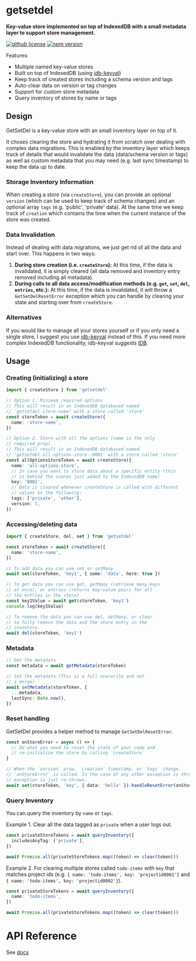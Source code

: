 # getsetdel

**Key-value store implemented on top of IndexedDB with a small metadata layer to support store management.**

[![github license](https://img.shields.io/github/license/ericvera/getsetdel.svg?style=flat-square)](https://github.com/ericvera/getsetdel/blob/master/LICENSE)
[![npm version](https://img.shields.io/npm/v/getsetdel.svg?style=flat-square)](https://npmjs.org/package/getsetdel)

Features:

- Multiple named key-value stores
- Built on top of IndexedDB (using [idb-keyval](https://www.npmjs.com/package/idb-keyval))
- Keep track of created stores including a schema version and tags
- Auto-clear data on version or tag changes
- Support for custom store metadata
- Query inventory of stores by name or tags

## Design

GetSetDel is a key-value store with an small inventory layer on top of it.

It choses clearing the store and hydrating it from scratch over dealing with complex data migrations. This is enabled by the inventory layer which keeps track of details that would invalidate the data (data/schema version or tags) as well as custom metadata that you may need (e.g. last sync timestamp) to keep the data up to date.

### Storage Inventory Information

When creating a store (via `createStore`), you can provide an optional `version` (which can be used to keep track of schema changes) and an optional array `tags` (e.g. 'public', 'private' data). At the same time we keep track of `creation` which contains the time when the current instance of the store was created.

### Data Invalidation

Instead of dealing with data migrations, we just get rid of all the data and start over. This happens in two ways:

1. **During store creation (i.e. `createStore`):** At this time, if the data is invalidated, it is simply cleared (all data removed and inventory entry removed including all metadata).
2. **During calls to all data access/modification methods (e.g. `get`, `set`, `del`, `entries`, etc.):** At this time, if the data is invalidated, it will throw a `GetSetDelResetError` exception which you can handle by clearing your state and starting over from `createStore`.

### Alternatives

If you would like to manage all your stores yourself or if you only need a single store, I suggest you use [idb-keyval](https://www.npmjs.com/package/idb-keyval) instead of this. If you need more complex IndexedDB functionality, idb-keyval suggests [IDB](https://www.npmjs.com/package/idb).

## Usage

### Creating (initializing) a store

```typescript
import { createStore } from 'getsetdel'

// Option 1. Minimum required options
// This will result in an IndexedDB databased named
// 'getsetdel-store-name' with a store called 'store'
const storeToken = await createStore({
  name: 'store-name',
})

// Option 2. Store with all the options (name is the only
// required prop)
// This will result in an IndexedDB databased named
// 'getsetdel-all-options-store--0001' with a store called 'store'
const allOptionsStoreToken = await createStore({
  name: 'all-options-store',
  // In case you want to store data about a specific entity (this
  // is behind the scenes just added to the IndexedDB name)
  key: '0001',
  // Data is cleared whenever createStore is called with different
  // values on the following:
  tags: ['private', 'other'],
  version: 1,
})
```

### Accessing/deleting data

```typescript
import { createStore, del, set } from 'getsetdel'

const storeToken = await createStore({
  name: 'store-name',
})

// To add data you can use set or setMany
await set(storeToken, 'key1', { some: 'data', here: true })

// To get data you can use get, getMany (retrieve many keys
// at once), or entries (returns key-value pairs for all
// the entries in the store)
const key1Value = await get(storeToken, 'key1')
console.log(key1Value)

// To remove the data you can use del, delMany, or clear
// to fully remove the data and the store entry in the
// inventory.
await del(storeToken, 'key1')
```

### Metadata

```typescript
// Get the metadata
const metadata = await getMetadata(storeToken)

// Set the metadata (This is a full overwrite and not
// a merge)
await setMetadata(storeToken, {
  ...metadata,
  lastSync: Date.now(),
})
```

### Reset handling

GetSetDel provides a helper method to manage `GetSetDelResetError`.

```typescript
const onStoreError = async () => {
  // Do what you need to reset the state of your code and
  // re-initialize the store by calling `createStore`
}

// When the `version` prop, `creation` timestamp, or `tags` change,
// `onStoreError` is called. In the case of any other exception is thrown, the
// exception is just re-thrown.
await set(storeToken, 'key', { data: 'hello' }).handleResetError(onStoreError)
```

### Query Inventory

You can query the inventory by `name` or `tags`.

Example 1. Clear all the data tagged as `private` when a user logs out.

```typescript
const privateStoreTokens = await queryInventory({
  includesAnyTag: ['private'],
})

await Promise.all(privateStoreTokens.map((token) => clear(token)))
```

Example 2. For clearing multiple stores called `todo-items` with `key` that matches project ids (e.g. `{ name: 'todo-items', key: 'projectid0001'}` and `{ name: 'todo-items', key: 'projectid0002'}`).

```typescript
const privateStoreTokens = await queryInventory({
  name: 'todo-items',
})

await Promise.all(privateStoreTokens.map((token) => clear(token)))
```

# API Reference

See [docs](docs/README.md)

